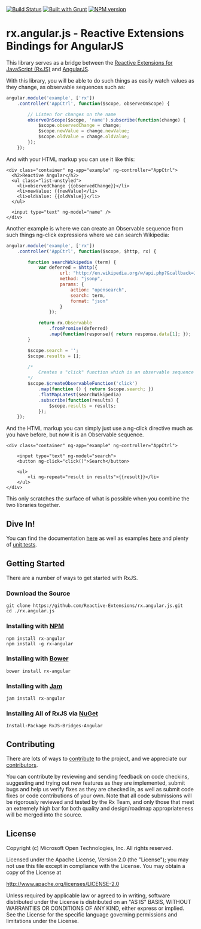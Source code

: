 [![Build Status](https://travis-ci.org/Reactive-Extensions/rx.angular.js.png)](https://travis-ci.org/Reactive-Extensions/rx.angular.js)
[![Built with Grunt](https://cdn.gruntjs.com/builtwith.png)](http://gruntjs.com/)
[![NPM version](https://badge.fury.io/js/rx-angular.png)](http://badge.fury.io/js/rx-angular)

# rx.angular.js - Reactive Extensions Bindings for AngularJS

This library serves as a bridge between the [Reactive Extensions for JavaScript (RxJS)](https://github.com/Reactive-Extensions/RxJS) and [AngularJS](http://angularjs.org/).

With this library, you will be able to do such things as easily watch values as they change, as observable sequences such as:

```js
angular.module('example', ['rx'])
    .controller('AppCtrl', function($scope, observeOnScope) {

        // Listen for changes on the name
        observeOnScope($scope, 'name').subscribe(function(change) {
            $scope.observedChange = change;
            $scope.newValue = change.newValue;
            $scope.oldValue = change.oldValue;
        });
    });
```

And with your HTML markup you can use it like this:

    <div class="container" ng-app="example" ng-controller="AppCtrl">
      <h2>Reactive Angular</h2>
      <ul class="list-unstyled">
        <li>observedChange {{observedChange}}</li>
        <li>newValue: {{newValue}</li>
        <li>oldValue: {{oldValue}}</li>
      </ul>  
      
      <input type="text" ng-model="name" />
    </div>

Another example is where we can create an Observable sequence from such things ng-click expressions where we can search Wikipedia:

```js
angular.module('example', ['rx'])
    .controller('AppCtrl', function($scope, $http, rx) {

        function searchWikipedia (term) {
            var deferred = $http({
                    url: "http://en.wikipedia.org/w/api.php?&callback=JSON_CALLBACK",
                    method: "jsonp",
                    params: {
                        action: "opensearch",
                        search: term,
                        format: "json"
                    }
                });

            return rx.Observable
                .fromPromise(deferred)
                .map(function(response){ return response.data[1]; });                
        }

        $scope.search = '';
        $scope.results = [];

        /*
            Creates a "click" function which is an observable sequence instead of just a function.
        */
        $scope.$createObservableFunction('click')
            .map(function () { return $scope.search; })
            .flatMapLatest(searchWikipedia)
            .subscribe(function(results) {
                $scope.results = results;
            });
    });
```

And the HTML markup you can simply just use a ng-click directive much as you have before, but now it is an Observable sequence.

    <div class="container" ng-app="example" ng-controller="AppCtrl">

        <input type="text" ng-model="search">
        <button ng-click="click()">Search</button>

        <ul>
            <li ng-repeat="result in results">{{result}}</li>
        </ul>
    </div>

This only scratches the surface of what is possible when you combine the two libraries together.

## Dive In! ##

You can find the documentation [here](https://github.com/Reactive-Extensions/rx.angular.js/tree/master/docs) as well as examples [here](https://github.com/Reactive-Extensions/rx.angular.js/tree/master/examples) and plenty of [unit tests](https://github.com/Reactive-Extensions/rx.angular.js/tree/master/tests).

## Getting Started

There are a number of ways to get started with RxJS. 

### Download the Source

    git clone https://github.com/Reactive-Extensions/rx.angular.js.git
    cd ./rx.angular.js

### Installing with [NPM](https://npmjs.org/)

    npm install rx-angular
    npm install -g rx-angular

### Installing with [Bower](http://bower.io/)

    bower install rx-angular

### Installing with [Jam](http://jamjs.org/)
    
    jam install rx-angular

### Installing All of RxJS via [NuGet](http://nuget.org/)

    Install-Package RxJS-Bridges-Angular

## Contributing ##

There are lots of ways to [contribute](https://github.com/Reactive-Extensions/rx.angular.js/wiki/Contributions) to the project, and we appreciate our [contributors](https://github.com/Reactive-Extensions/rx.angular.js/wiki/Contributors).

You can contribute by reviewing and sending feedback on code checkins, suggesting and trying out new features as they are implemented, submit bugs and help us verify fixes as they are checked in, as well as submit code fixes or code contributions of your own. Note that all code submissions will be rigorously reviewed and tested by the Rx Team, and only those that meet an extremely high bar for both quality and design/roadmap appropriateness will be merged into the source.

## License ##

Copyright (c) Microsoft Open Technologies, Inc.  All rights reserved.

Licensed under the Apache License, Version 2.0 (the "License"); you
may not use this file except in compliance with the License. You may
obtain a copy of the License at

http://www.apache.org/licenses/LICENSE-2.0

Unless required by applicable law or agreed to in writing, software
distributed under the License is distributed on an "AS IS" BASIS,
WITHOUT WARRANTIES OR CONDITIONS OF ANY KIND, either express or
implied. See the License for the specific language governing permissions
and limitations under the License.
